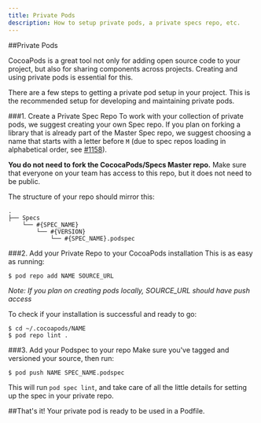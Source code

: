 ```yaml
---
title: Private Pods
description: How to setup private pods, a private specs repo, etc.
---
```


##Private Pods

CocoaPods is a great tool not only for adding open source code to your project, but also for sharing components across projects. Creating and using private pods is essential for this.  

There are a few steps to getting a private pod setup in your project. This is the recommended setup for developing and maintaining private pods.

###1. Create a Private Spec Repo
To work with your collection of private pods, we suggest creating your own Spec repo. If you plan on forking a library that is already part of the Master Spec repo, we suggest choosing a name that starts with a letter before `M` (due to spec repos loading in alphabetical order, see [#1158](https://github.com/CocoaPods/CocoaPods/issues/1158)).  

**You do not need to fork the CococaPods/Specs Master repo.** Make sure that everyone on your team has access to this repo, but it does not need to be public.  

The structure of your repo should mirror this:

```
.
├── Specs
    └── #{SPEC_NAME}
        └── #{VERSION}
            └── #{SPEC_NAME}.podspec
```

###2. Add your Private Repo to your CocoaPods installation
This is as easy as running:

```
$ pod repo add NAME SOURCE_URL
```
*Note: If you plan on creating pods locally, SOURCE_URL should have push access*

To check if your installation is successful and ready to go:

```
$ cd ~/.cocoapods/NAME
$ pod repo lint .
```

###3. Add your Podspec to your repo
Make sure you've tagged and versioned your source, then run:

```
$ pod push NAME SPEC_NAME.podspec
```

This will run `pod spec lint`, and take care of all the little details for setting up the spec in your private repo.

##That's it!
Your private pod is ready to be used in a Podfile.